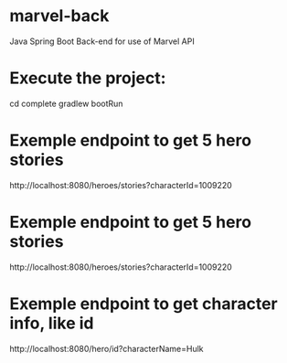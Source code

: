 # marvel-back
Java Spring Boot Back-end for use of Marvel API

# Execute the project:
cd complete
gradlew bootRun

# Exemple endpoint to get 5 hero stories
http://localhost:8080/heroes/stories?characterId=1009220

# Exemple endpoint to get 5 hero stories
http://localhost:8080/heroes/stories?characterId=1009220

# Exemple endpoint to get character info, like id
http://localhost:8080/hero/id?characterName=Hulk